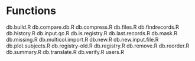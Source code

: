 # Functions

db.build.R
db.compare.db.R
db.compress.R
db.files.R
db.findrecords.R
db.history.R
db.input.qc.R
db.is.registry.R
db.last.records.R
db.mask.R
db.missing.R
db.multicol.import.R
db.new.R
db.new.input.file.R
db.plot.subjects.R
db.registry-old.R
db.registry.R
db.remove.R
db.reorder.R
db.summary.R
db.translate.R
db.verify.R
users.R